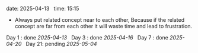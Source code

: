 date: 2025-04-13  
time: 15:15  

- Always put related concept near to each other, Because if the related concept are far from each other it will waste time and lead to frustration.
  

Day 1 : done *2025-04-13*  
Day 3 : done *2025-04-16*  
Day 7 : done *2025-04-20*  
Day 21: pending *2025-05-04*

